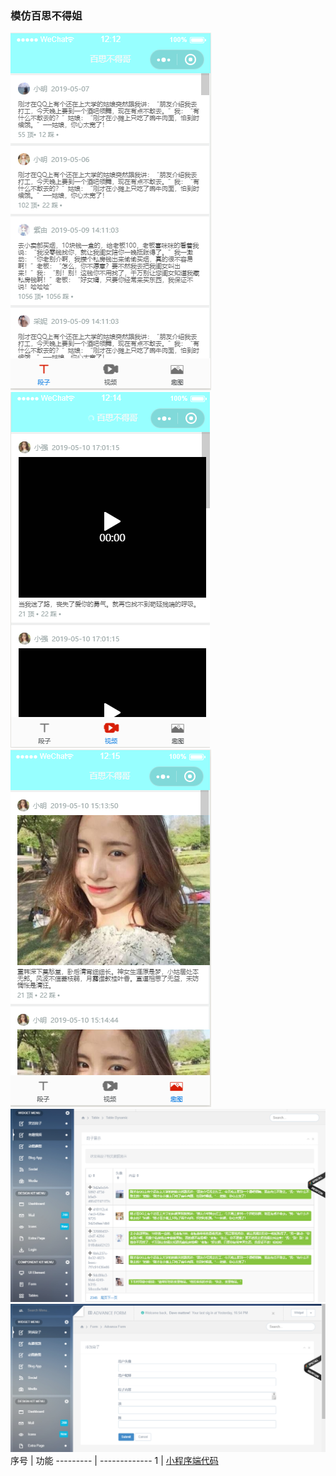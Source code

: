 ### 模仿百思不得姐
![段子](https://github.com/21karat/wx_bsbdj/blob/master/src/main/resources/wx/pic/QQ%E6%88%AA%E5%9B%BE20190513121240.png)
![视频](https://github.com/21karat/wx_bsbdj/blob/master/src/main/resources/wx/pic/QQ%E6%88%AA%E5%9B%BE20190513121507.png)
![动图](https://github.com/21karat/wx_bsbdj/blob/master/src/main/resources/wx/pic/QQ%E6%88%AA%E5%9B%BE20190513121520.png) 
![后台数据展示](https://github.com/21karat/wx_bsbdj/blob/master/src/main/resources/wx/pic/QQ%E6%88%AA%E5%9B%BE20190513135038.png) 
![后台数据添加](https://github.com/21karat/wx_bsbdj/blob/master/src/main/resources/wx/pic/QQ%E6%88%AA%E5%9B%BE20190513135059.png)
 序号  | 功能
 --------- | -------------
 1 | [小程序端代码](https://github.com/21karat/wx_bsbdj/tree/master/src/main/resources/wx)
